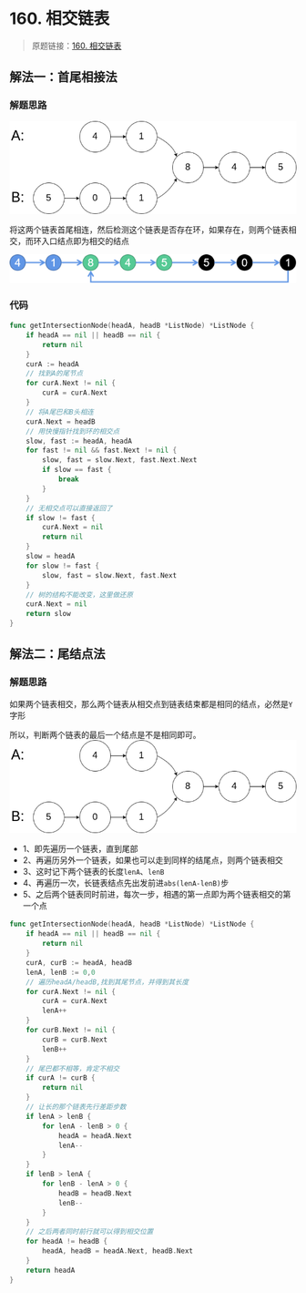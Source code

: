 # 160. 相交链表

> 原题链接：[160. 相交链表](https://leetcode-cn.com/problems/intersection-of-two-linked-lists/)

## 解法一：首尾相接法
### 解题思路
![grid](../pictures/problems/160/1.png)

将这两个链表首尾相连，然后检测这个链表是否存在环，如果存在，则两个链表相交，而环入口结点即为相交的结点

![grid](../pictures/problems/160/2.png)

### 代码
```go
func getIntersectionNode(headA, headB *ListNode) *ListNode {
	if headA == nil || headB == nil {
		return nil
	}
	curA := headA
	// 找到A的尾节点
	for curA.Next != nil {
		curA = curA.Next
	}
	// 将A尾巴和B头相连
	curA.Next = headB
	// 用快慢指针找到环的相交点
	slow, fast := headA, headA
	for fast != nil && fast.Next != nil {
		slow, fast = slow.Next, fast.Next.Next
		if slow == fast {
			break
		}
	}
	// 无相交点可以直接返回了
	if slow != fast {
		curA.Next = nil
		return nil
	}
	slow = headA
	for slow != fast {
		slow, fast = slow.Next, fast.Next
	}
	// 树的结构不能改变，这里做还原
	curA.Next = nil
	return slow
}
```
## 解法二：尾结点法
### 解题思路
如果两个链表相交，那么两个链表从相交点到链表结束都是相同的结点，必然是``Y``字形

所以，判断两个链表的最后一个结点是不是相同即可。
![grid](../pictures/problems/160/1.png)

* 1、即先遍历一个链表，直到尾部
* 2、再遍历另外一个链表，如果也可以走到同样的结尾点，则两个链表相交
* 3、这时记下两个链表的长度``lenA``、``lenB``
* 4、再遍历一次，长链表结点先出发前进``abs(lenA-lenB)``步
* 5、之后两个链表同时前进，每次一步，相遇的第一点即为两个链表相交的第一个点
```go
func getIntersectionNode(headA, headB *ListNode) *ListNode {
	if headA == nil || headB == nil {
		return nil
	}
	curA, curB := headA, headB
	lenA, lenB := 0,0
	// 遍历headA/headB,找到其尾节点，并得到其长度
	for curA.Next != nil {
		curA = curA.Next
		lenA++
	}
	for curB.Next != nil {
		curB = curB.Next
		lenB++
	}
	// 尾巴都不相等，肯定不相交
	if curA != curB {
		return nil
	}
	// 让长的那个链表先行差距步数
	if lenA > lenB {
		for lenA - lenB > 0 {
			headA = headA.Next
			lenA--
		}
	}
	if lenB > lenA {
		for lenB - lenA > 0 {
			headB = headB.Next
			lenB--
		}
	}
	// 之后两者同时前行就可以得到相交位置
	for headA != headB {
		headA, headB = headA.Next, headB.Next
	}
	return headA
}
```
